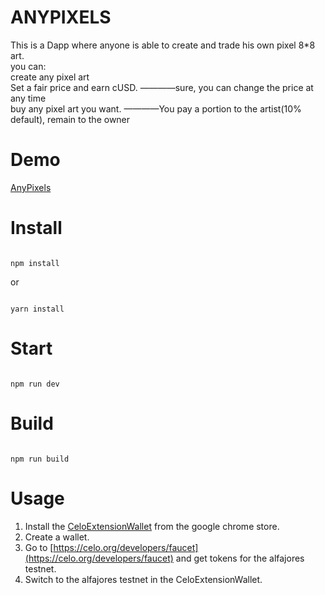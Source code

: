 # ANYPIXELS
This is a Dapp where anyone is able to create and trade his own pixel 8*8 art.  
you can:  
    create any pixel art  
    Set a fair price and earn cUSD. ————sure, you can change the price at any time  
    buy any pixel art you want. ————You pay a portion to the artist(10% default), remain to the owner  

# Demo
[AnyPixels](https://afei-h.github.io/dacade-celo101/)

# Install

```

npm install

```

or 

```

yarn install

```

# Start

```

npm run dev

```

# Build

```

npm run build

```
# Usage
1. Install the [CeloExtensionWallet](https://chrome.google.com/webstore/detail/celoextensionwallet/kkilomkmpmkbdnfelcpgckmpcaemjcdh?hl=en) from the google chrome store.
2. Create a wallet.
3. Go to [https://celo.org/developers/faucet](https://celo.org/developers/faucet) and get tokens for the alfajores testnet.
4. Switch to the alfajores testnet in the CeloExtensionWallet.
